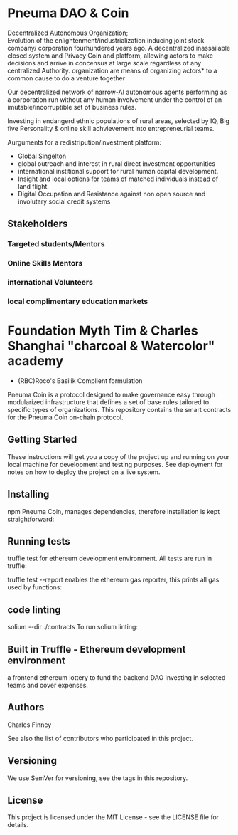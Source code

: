 # Pneuma DAO & Coin
[Decentralized Autonomous Organization](https://wiki.p2pfoundation.net/Decentralized_Autonomous_Organization);  
Evolution of the enlightenment/industrialization inducing joint stock company/ corporation fourhundered years ago. A decentralized inassailable closed system and Privacy Coin and platform, allowing actors to make decisions and arrive in concensus at large scale regardless of any centralized Authority. organization are means of organizing actors* to a common cause to do a venture together 
  
Our decentralized network of narrow-AI autonomous agents performing as a corporation
run without any human involvement under the control of an imutable/incorruptible set of business rules.
  
  Investing in endangerd ethnic populations of rural areas, selected by IQ, Big five Personality & online skill achvievement into 
  entrepreneurial teams. 
    
  Aurguments for a redistripution/investment platform:  
  
  * Global Singelton 
  * global outreach and interest in rural direct investment opportunities 
  * international institional support for rural human capital development.  
  * Insight and local options for teams of matched individuals instead of land flight. 
  * Digital Occupation and Resistance against non open source and involutary social credit systems
  
  ## Stakeholders
  ### Targeted students/Mentors
  ### Online Skills Mentors
  ### international Volunteers
  ### local complimentary education markets
  
  # Foundation Myth Tim & Charles Shanghai "charcoal & Watercolor" academy
  
  * (RBC)Roco's Basilik Complient formulation 
  
  Pneuma Coin is a protocol designed to make governance easy through modularized infrastructure that defines a set of base rules tailored to specific types of organizations. This repository contains the smart contracts for the Pneuma Coin on-chain protocol.  
  
## Getting Started
  
These instructions will get you a copy of the project up and running on your local machine for development and testing purposes. See deployment for notes on how to deploy the project on a live system.  
  
## Installing
  
npm Pneuma Coin, manages dependencies, therefore installation is kept straightforward:  
  
  
## Running tests
truffle test for ethereum development environment. All tests are run in truffle:
  

truffle test --report enables the ethereum gas reporter, this prints all gas used by functions:  
  
  
## code linting
solium --dir ./contracts To run solium linting:  
  
## Built in Truffle - Ethereum development environment
a frontend ethereum lottery to fund the backend DAO investing in selected teams and cover expenses.

## Authors  
  
Charles Finney  
  
  
See also the list of contributors who participated in this project.  

## Versioning

We use SemVer for versioning, see the tags in this repository.

## License

This project is licensed under the MIT License - see the LICENSE file for details.
  